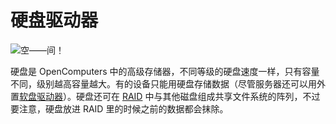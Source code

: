 # 硬盘驱动器

![空——间！](oredict:opencomputers:hdd1)

硬盘是 OpenComputers 中的高级存储器，不同等级的硬盘速度一样，只有容量不同，级别越高容量越大。有的设备只能用硬盘存储数据（尽管服务器还可以用外置[软盘驱动器](../block/diskDrive.md)）。硬盘还可在 [RAID](../block/raid.md) 中与其他磁盘组成共享文件系统的阵列，不过要注意，硬盘放进 RAID 里的时候之前的数据都会抹除。
